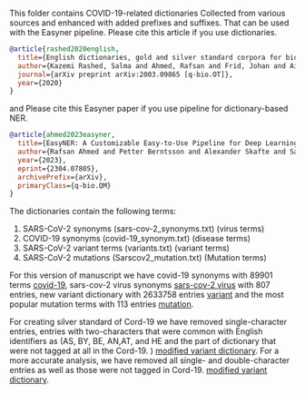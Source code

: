 This folder contains COVID-19-related dictionaries Collected from various sources and enhanced with added prefixes and suffixes. That can be used with the Easyner pipeline.
Please cite this article if you use dictionaries.


```bibtex
@article{rashed2020english,
  title={English dictionaries, gold and silver standard corpora for biomedical natural language processing related to SARS-CoV-2 and COVID-19},
  author={Kazemi Rashed, Salma and Ahmed, Rafsan and Frid, Johan and Aits, Sonja},
  journal={arXiv preprint arXiv:2003.09865 [q-bio.OT]},
  year={2020}
}
```

and Please cite this Easyner paper if you use pipeline for dictionary-based NER.

```bibtex
@article{ahmed2023easyner,
  title={EasyNER: A Customizable Easy-to-Use Pipeline for Deep Learning- and Dictionary-based Named Entity Recognition from Medical Text},
  author={Rafsan Ahmed and Petter Berntsson and Alexander Skafte and Salma Kazemi Rashed and Marcus Klang and Adam Barvesten and Ola Olde and William Lindholm and Antton Lamarca Arrizabalaga and Pierre Nugues and Sonja Aits},
  year={2023},
  eprint={2304.07805},
  archivePrefix={arXiv},
  primaryClass={q-bio.QM}
}
```

The dictionaries contain the following terms:
1. SARS-CoV-2 synonyms (sars-cov-2_synonyms.txt)  (virus terms)
2. COVID-19 synonyms  (covid-19_synonym.txt)      (disease terms)
3. SARS-CoV-2 variant terms (variants.txt)        (variant terms)
4. SARS-CoV-2 mutations (Sarscov2_mutation.txt)   (Mutation terms)



For this version of manuscript we have covid-19 synonyms with 89901 terms [covid-19](covid-19_synonyms_v3.txt), sars-cov-2 virus synonyms [sars-cov-2 virus](sars-cov-2_synonyms_v3.txt) with 807 entries, new variant dictionary with 2633758 entries [variant](variants_v2.txt) and  the most popular mutation terms with 113 entries [mutation](sarscov2_mutations_v1.txt).

For creating silver standard of Cord-19 we have removed single-character entries, entries with two-characters that were common with English identifiers as (AS, BY, BE, AN,AT, and HE and the part of dictionary that were not tagged at all in the Cord-19. ) [modified variant dictionary](variants_v3.txt).  For a more accurate analysis, we have removed all single- and double-character entries as well as those were not tagged in Cord-19. [modified variant dictionary](variants_v4.txt).
